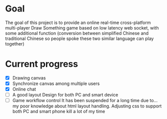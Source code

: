# Goal
The goal of this project is to provide an online real-time cross-platform multi-player Draw Something game based on low latency
web socket, with some additional function (conversion between simplified Chinese and traditional Chinese so
people spoke these two similar language can play together)

# Current progress
- [x] Drawing canvas
- [x] Synchronize canvas among multiple users
- [x] Online chat
- [ ] A good layout Design for both PC and smart device
- [ ] Game workflow control
It has been suspended for a long time due to... my poor knowledge about html layout handling. Adjusting css
to support both PC and smart phone kill a lot of my time